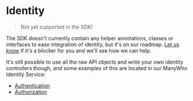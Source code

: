 Identity
========

> Not yet supported in the SDK!

The SDK doesn't currently contain any helper annotations, classes or interfaces to ease integration of identity, but it's
on our roadmap. [Let us know](https://github.com/manywho/sdk-java/issues) if it's a blocker for you and we'll see how
we can help.

It's still possible to use all the raw API objects and write your own identity controllers though, and some examples of 
this are located in our ManyWho Identity Service:

* [Authentication](https://github.com/manywho/service-identity/blob/master/src/main/java/com/manywho/services/identity/authentication/AuthenticationController.java)
* [Authorization](https://github.com/manywho/service-identity/blob/master/src/main/java/com/manywho/services/identity/authorization/AuthorizationController.java)